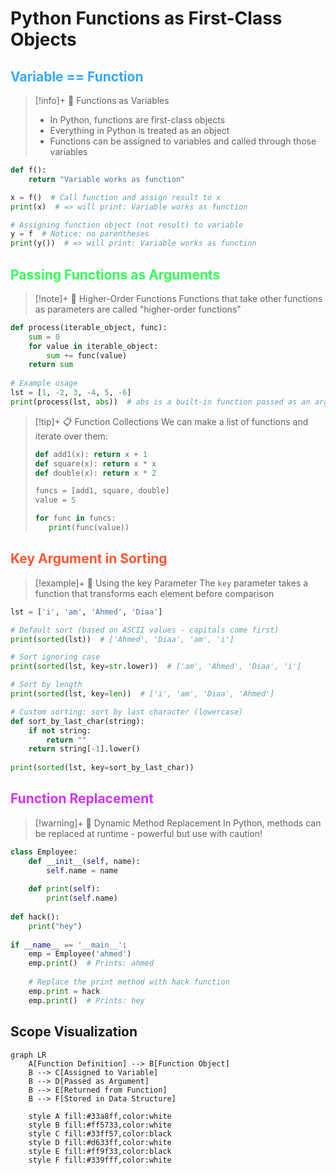 
# Python Functions as First-Class Objects

## <span style="color: #33a8ff;">Variable == Function</span>

> [!info]+ 🔄 Functions as Variables
> 
> - In Python, functions are first-class objects
> - Everything in Python is treated as an object
> - Functions can be assigned to variables and called through those variables

```python
def f():
    return "Variable works as function"

x = f()  # Call function and assign result to x
print(x)  # => will print: Variable works as function

# Assigning function object (not result) to variable
y = f  # Notice: no parentheses
print(y())  # => will print: Variable works as function
```

## <span style="color: #33ff57;">Passing Functions as Arguments</span>

> [!note]+ 🧩 Higher-Order Functions Functions that take other functions as parameters are called "higher-order functions"

```python
def process(iterable_object, func):
    sum = 0
    for value in iterable_object:
        sum += func(value)
    return sum
    
# Example usage
lst = [1, -2, 3, -4, 5, -6]
print(process(lst, abs))  # abs is a built-in function passed as an argument
```

> [!tip]+ 📋 Function Collections We can make a list of functions and iterate over them:
> 
> ```python
> def add1(x): return x + 1
> def square(x): return x * x
> def double(x): return x * 2
> 
> funcs = [add1, square, double]
> value = 5
> 
> for func in funcs:
>    print(func(value))
> ```

## <span style="color: #ff5733;">Key Argument in Sorting</span>

> [!example]+ 🔑 Using the key Parameter The `key` parameter takes a function that transforms each element before comparison

```python
lst = ['i', 'am', 'Ahmed', 'Diaa']

# Default sort (based on ASCII values - capitals come first)
print(sorted(lst))  # ['Ahmed', 'Diaa', 'am', 'i']

# Sort ignoring case
print(sorted(lst, key=str.lower))  # ['am', 'Ahmed', 'Diaa', 'i']

# Sort by length
print(sorted(lst, key=len))  # ['i', 'am', 'Diaa', 'Ahmed']

# Custom sorting: sort by last character (lowercase)
def sort_by_last_char(string):
    if not string:
        return ""
    return string[-1].lower()
    
print(sorted(lst, key=sort_by_last_char))
```

## <span style="color: #d633ff;">Function Replacement</span>

> [!warning]+ 🔄 Dynamic Method Replacement In Python, methods can be replaced at runtime - powerful but use with caution!

```python
class Employee:
    def __init__(self, name):
        self.name = name
        
    def print(self):
        print(self.name)
        
def hack():
    print("hey")
    
if __name__ == '__main__':
    emp = Employee('ahmed')
    emp.print()  # Prints: ahmed
    
    # Replace the print method with hack function
    emp.print = hack
    emp.print()  # Prints: hey
```

## Scope Visualization

```mermaid
graph LR
    A[Function Definition] --> B[Function Object]
    B --> C[Assigned to Variable]
    B --> D[Passed as Argument]
    B --> E[Returned from Function]
    B --> F[Stored in Data Structure]
    
    style A fill:#33a8ff,color:white
    style B fill:#ff5733,color:white
    style C fill:#33ff57,color:black
    style D fill:#d633ff,color:white
    style E fill:#ff9f33,color:black
    style F fill:#339fff,color:white
```
